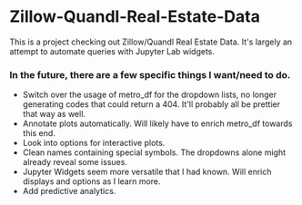 # Zillow-Quandl-Real-Estate-Data
This is a project checking out Zillow/Quandl Real Estate Data. It's largely an attempt to automate queries with Jupyter Lab widgets.


### In the future, there are a few specific things I want/need to do.
- Switch over the usage of metro_df for the dropdown lists, no longer generating codes that could return a 404. It'll probably all be prettier that way as well.
- Annotate plots automatically. Will likely have to enrich metro_df towards this end.
- Look into options for interactive plots.
- Clean names containing special symbols. The dropdowns alone might already reveal some issues.
- Jupyter Widgets seem more versatile that I had known. Will enrich displays and options as I learn more.
- Add predictive analytics.

